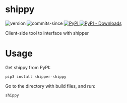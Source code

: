# shippy
![version](https://img.shields.io/github/v/release/ericswpark/shippy)
![commits-since](https://img.shields.io/github/commits-since/ericswpark/shippy/latest)
[
![PyPI](https://img.shields.io/pypi/v/shipper-shippy)
![PyPI - Downloads](https://img.shields.io/pypi/dm/shipper-shippy)
](https://pypi.org/project/shipper-shippy/)

Client-side tool to interface with shipper

# Usage

Get shippy from PyPI:

```shell
pip3 install shipper-shippy
```

Go to the directory with build files, and run:

```shell
shippy
```
